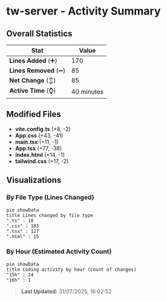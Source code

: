 # tw-server - Activity Summary 

## Overall Statistics

| Stat                   | Value                                                             |
| ---------------------- | ----------------------------------------------------------------- |
| **Lines Added** (➕)   | 170                                          |
| **Lines Removed** (➖) | 85                                        |
| **Net Change** (↕)    | 85                |
| **Active Time** (⌚)   | 40 minutes |


## Modified Files
- **vite.config.ts** (+8, -2)
- **App.css** (+43, -41)
- **main.tsx** (+11, -1)
- **App.tsx** (+77, -38)
- **index.html** (+14, -1)
- **tailwind.css** (+17, -2)

## Visualizations

### By File Type (Lines Changed)

```mermaid
pie showData
title Lines changed by file type
".ts" : 10
".css" : 103
".tsx" : 127
".html" : 15
```

### By Hour (Estimated Activity Count)

```mermaid
pie showData
title Coding activity by hour (count of changes)
"15h" : 24
"16h" : 1
```


> **Last Updated:** 31/07/2025, 16:02:52